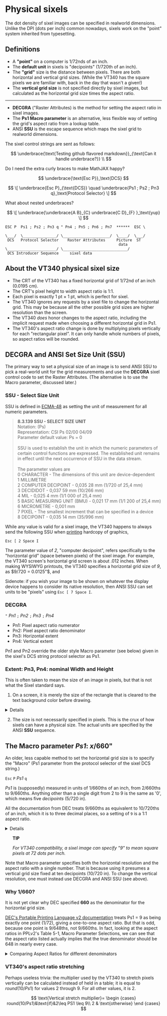 # Physical sixels 

The dot density of sixel images can be specified in realworld
dimensions. Unlike the DPI (dots per inch) common nowadays, sixels
work on the "point" system inherited from typesetting.

## Definitions

* A **"point"** on a computer is 1/72nds of an inch. 
* The **default unit** in sixels is "decipoints" (1/720th of an inch).
* The **"grid"** size is the distance between pixels. There are both
  horizontal and vertical grid sizes. (While the VT340 has the square
  pixels we are familiar with, back in the day that wasn't a given!)
* The **vertical grid size** is not specified directly by sixel
  images, but calculated as the horizontal grid size times the aspect
  ratio.
* **
* **DECGRA** ("Raster Attributes) is the method for setting the aspect
  ratio in sixel images. 
* The **Ps1 Macro parameter** is an alternative, less flexible way of
  setting the grid's aspect ratio from a lookup table.
* ANSI **SSU** is the escape sequence which maps the sixel grid to
  realworld dimensions.

The sixel control strings are sent as follows:

$$
\underbrace{\text{Testing github flavored markdown}}_{\text{Can it
handle underbrace?}} \\
$$

Do I need the extra curly braces to make MathJAX happy?

$$
\underbrace{\text{Esc P}}_\text{DCS}
$$

$$
\[
\underbrace{Esc P}_{\text{DCS}} \quad \underbrace{Ps1 ; Ps2 ; Pn3 q}_\text{Protocol Selector}
\]
$$

What about nested underbraces?

$$
\[
\underbrace{\underbrace{A B}_{C} underbrace{C D}_{F} }_\text{yup}
\]
$$


    ESC P  Ps1 ; Ps2 ; Pn3 q " Pn4 ; Pn5 ; Pn6 ; Pn7  ******  ESC \

    \___/  \_______________/ \_____________________/  \____/  \___/
     DCS   Protocol Selector    Raster Attributes     Picture  ST
                                                       data
    \______________________/ \_____________________________/ 
     DCS Introducer Sequence     sixel data




## About the VT340 physical sixel size

* The CRT of the VT340 has a fixed horizontal grid of 1/72nd of an
  inch (0.0195 cm). 
* The CRT's pixel height to width aspect ratio is 1:1.
* Each pixel is exactly 1 pt × 1 pt, which is perfect for sixel.
* The VT340 ignores any requests by a sixel file to change the
  horizontal grid. This may be because all the other possible grid
  sizes are higher resolution than the screen.
* The VT340 _does_ honor changes to the aspect ratio, including the
  implicit request made when choosing a different horizontal grid in
  Ps1.
* The VT340's aspect ratio change is done by multiplying pixels
  vertically for each "rectangular pixel". It can only handle whole
  numbers of pixels, so aspect ratios will be rounded.

## DECGRA and ANSI Set Size Unit (SSU)

The primary way to set a physical size of an image is to send ANSI SSU
to pick a real-world unit for the grid measurements and use the
**DECGRA** sixel control code to set the Raster Attributes. (The
alternative is to use the Macro parameter, discussed later.)

### SSU - Select Size Unit

SSU is defined in
[ECMA-48](https://www.ecma-international.org/publications-and-standards/standards/ecma-48/)
as setting the unit of measurement for all numeric parameters. 

> **8.3.139 SSU - SELECT SIZE UNIT** <br/>
> Notation: (Ps) <br/>
> Representation: CSI Ps 02/00 04/09 <br/>
> Parameter default value: Ps = 0 <br/>
> <br/>
> SSU is used to establish the unit in which the numeric parameters of
> certain control functions are expressed. The established unit
> remains in effect until the next occurrence of SSU in the data
> stream.<br/>
> <br/>
> The parameter values are <br/>
> 0 CHARACTER  - The dimensions of this unit are device-dependent <br/>
> 1 MILLIMETRE     <br/>
> 2 COMPUTER DECIPOINT - 0,035 28 mm (1/720 of 25,4 mm)   <br/>
> 3 DECIDIDOT - 0,037 59 mm (10/266 mm)   <br/>
> 4 MIL - 0,025 4 mm (1/1 000 of 25,4 mm)   <br/>
> 5 BASIC MEASURING UNIT (BMU) - 0,021 17 mm (1/1 200 of 25,4 mm)   <br/>
> 6 MICROMETRE - 0,001 mm   <br/>
> 7 PIXEL - The smallest increment that can be specified in a device   <br/>
> 8 DECIPOINT - 0,035 14 mm (35/996 mm)  

While any value is valid for a sixel image, the VT340 happens to
always send the following SSU when [printing](mediacopy/README.md)
hardcopy of graphics,

```
Esc [ 2 Space I
```

The parameter value of _2_, "computer decipoint", refers specifically
to the "horizontal grid" (space between pixels) of the sixel image.
For example, the VT340 screen's horizontal grid screen is about .012
inches. When making WYSIWYG printouts, the VT340 specifies a
horizontal grid size of _9_, as $9/720 = 0.0125"$, and 

Sidenote: if you wish your image to be shown on whatever the display
device happens to consider its native resolution, then ANSI SSU can
set units to be "pixels" using `Esc [ 7 Space I`. 

### DECGRA

`"` _Pn1_ `;`  _Pn2_ `;`  _Pn3_ `;`  _Pn4_ 

* Pn1: Pixel aspect ratio numerator
* Pn2: Pixel aspect ratio denominator
* Pn3: Horizontal extent
* Pn4: Vertical extent

Pn1 and Pn2 override the older style Macro parameter (see below) given
in the sixel's DCS string protocol selector as Ps1.

<!-- XXX give a clear example -->


### Extent: Pn3, Pn4: nominal Width and Height

This is often taken to mean the size of an image in pixels, but that
is not what the Sixel standard says.

1. On a screen, it is merely the size of the rectangle that is cleared
to the text background color before drawing. 
  
  <details> 
  
  One might wonder, what is the point is of an "extent", if not to
  specify the image boundary size. It may be helpful to consider what
  would happen if it was _not_ specified. On the VT340, any opaque
  sixel image, upon receive the first sixel bit pattern, clears the
  screen from the cursor location all the way to the bottom right
  corner. This can be a bit slow when sending a lot of tiny images.
  (For example, a [soft-font previewer](../charset/softfonts/drcspreview.sh).

</details>

2. The size is not necessarily specified in pixels. This is the crux
   of how sixels can have a physical size. The actual units are
   specified by the ANSI **SSU** sequence.

## The Macro parameter _Ps1_: _x_/660"

An older, less capable method to set the horizontal grid size is to
specify the "Macro" (Ps1 parameter from the protocol selector of the
sixel DCS string.)

`Esc` `P` _Ps1_ `q`

_Ps1_ is (supposedly) measured in units of 1/660ths of an inch, from
2/660ths to 9/660ths. Anything other than a single digit from 2 to 9
is the same as '0', which means five _decipoints_ (5/720 in).

All the documentation from DEC treats 9/660ths as equivalent to
10/720ths of an inch, which it is to three decimal places, so a
setting of `9` is a 1:1 aspect ratio. 

  <details>

  | Ps1 | V. Grid | H. Grid | Aspect Ratio | VT340 V. pixels |
  |-----|---------|---------|:------------:|-----------------|
  | 0   | 10/720  | 5/720   | 2:1          | 2               |
  | 1   | "       | "       | "            | "               |
  | 2   | "       | 2/648   | 4.5:1        | 5               |
  | 3   | "       | 3/648   | 3:1          | 3               |
  | 4   | "       | 4/720   | 2.5:1        | 3               |
  | 5   | "       | 5/660   | 1.83:1       | 2               |
  | 6   | "       | 6/648   | 1.5:1        | 2               |
  | 7   | "       | 7/648   | 1.3:1        | 1               |
  | 8   | "       | 8/648   | 1.12:1       | 1               |
  | 9   | 10/720  | 9/648   | 1:1          | 1               |

  Note: Horizontal grid size in this table is an educated guess by
  Hackerb9 given self-contradicting documentation. 

  </details>

<ul>

**TIP**

_For VT340 compatibility, a sixel image can specify "9" to mean square
pixels at 72 dots per inch._

</ul>

Note that Macro parameter specifies both the horizontal resolution and
the aspect ratio with a single number. That is because using it
presumes a vertical grid size fixed at ten decipoints (10/720 in). To
change the vertical resolution, one must instead use DECGRA and ANSI
SSU (see above).

### Why 1/660? 

It is not yet clear why DEC specified **660** as the denominator for
the horizontal grid size.

[DEC's Portable Printing Language v2 documentation][pplv2]
treats Ps1 = 9 as being exactly one point (1/72), giving a one-to-one
aspect ratio. But that is odd, because one point is 9/648ths, not
9/660ths. In fact, looking at the aspect ratios in PPLv2's Table 5-1,
Macro Parameter Selections, we can see that the aspect ratio listed 
actually implies that the true denominator should be 648 in nearly
every case.

[pplv2]: https://hackerb9.github.io/vt340test/docs/EK-PPLV2-PM.B01_Level_2_Sixel_Programming_Reference.pdf "Level 2 Sixel Programming Manual (1994)"

<details><summary>Comparing Aspect Ratios for different denominators</summary>

Since the vertical grid size is fixed at 100 centipoints, we can
calculate the numerator of the aspect ratio as $\frac{(1 / 72)}{(Ps1 /
Hgrid)}$. 

| _Ps1_ | From table 5-1 | For Ps1/648 | For Ps1/660 |
|-------|----------------|-------------|-------------|
| 2     | 450:100        | **450:100** | 458:100     |
| 3     | 300:100        | **300:100** | 306:100     |
| 4     | 250:100        | 225:100     | 229:100     |
| 5     | 183:100        | 180:100     | **183:100** |
| 6     | 150:100        | **150:100** | 153:100     |
| 7     | 130:100        | **129:100** | **131:100** |
| 8     | 112:100        | **113:100** | 115:100     |
| 9     | 100:100        | **100:100** | 102:100     |

Most of the ratios match a denominator of 648. The aspect ratio of
183:100 given for 5, the default _Ps1_, is interesting because it is
the only one that is correct for 660, the denominator given in the
documentation. ($(1/72) / (5/660) = 183.333$). It also suggests that
all the digits in table 5-1 are significant.

The aspect ratio for 4 (250:100), on the other hand, is not correct
for either 660 or 648. It could be 4/720 or possibly a typo for
225:100 ($(1/72) / (4/648) = 225$). However the VT340 rounds it up
to 300:100.

</details>

### VT340's aspect ratio stretching

Perhaps useless trivia: the multiplier used by the VT340 to stretch
pixels vertically can be calculated instead of held in a table; it is
equal to $round(10 / Ps1)$ for values 2 through 9. For all other
values, it is $2$.

$$
\text{Vertical stretch multiplier}= \begin {cases} 
round(10/Ps1)&\text{if}&2\leq PS1 \leq 9\\
2 & \text{otherwise} \end {cases}
$$
